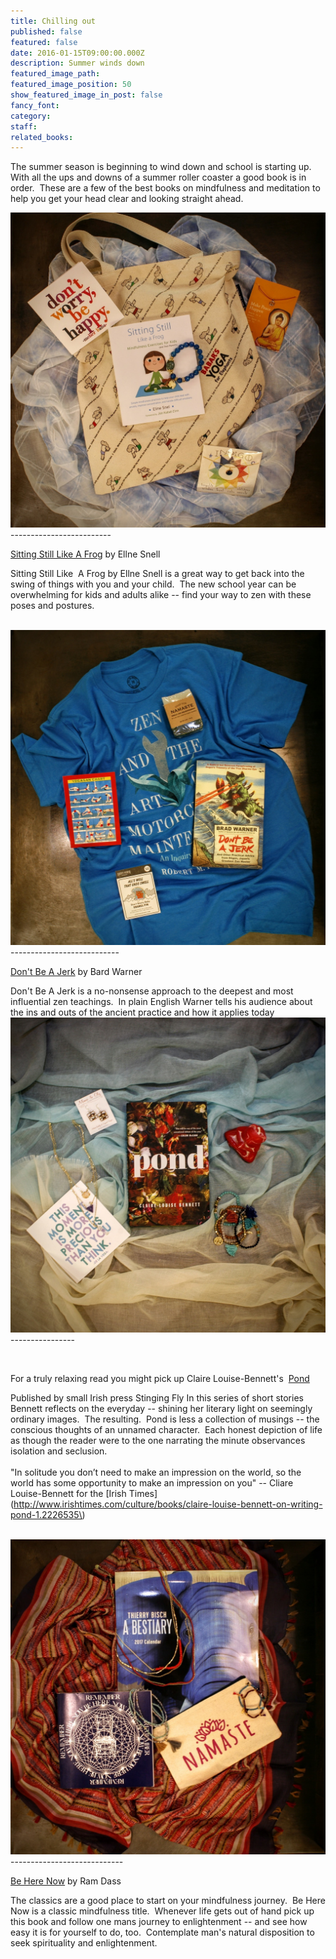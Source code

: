 ```yaml
---
title: Chilling out
published: false
featured: false
date: 2016-01-15T09:00:00.000Z
description: Summer winds down
featured_image_path:
featured_image_position: 50
show_featured_image_in_post: false
fancy_font:
category:
staff:
related_books:
---
```



The summer season is beginning to wind down and school is starting up.&nbsp; With all the ups and downs of a summer roller coaster a good book is in order.&nbsp; These are a few of the best books on mindfulness and meditation to help you get your head clear and looking straight ahead.

![](/uploads/versions/1-30---x----1209-1209x---.jpg)-------------------------

[Sitting Still Like A Frog](http://www.brooklinebooksmith-shop.com/book/9781611800586) by Ellne Snell

Sitting Still Like&nbsp; A Frog by Ellne Snell is a great way to get back into the swing of things with you and your child.&nbsp; The new school year can be overwhelming for kids and adults alike -- find your way to zen with these poses and postures.
<br>&nbsp;

![](/uploads/versions/1-146---x----1410-1410x---.jpg)---------------------------

[Don't Be A Jerk](http://www.brooklinebooksmith-shop.com/book/9781608683888) by Bard Warner

Don't Be A Jerk is a no-nonsense approach to the deepest and most influential zen teachings.&nbsp; In plain English Warner tells his audience about the ins and outs of the ancient practice and how it applies today![](/uploads/versions/1-215---x----1286-1286x---.jpg)
<br>----------------

&nbsp;

For a truly relaxing read you might pick up Claire Louise-Bennett's&nbsp; [Pond](http://www.brooklinebooksmith-shop.com/book/9780399575891)

Published by small Irish press Stinging Fly In this series of short stories Bennett reflects on the everyday -- shining her literary light on seemingly ordinary images.&nbsp; The resulting.&nbsp; Pond is less a collection of musings -- the conscious thoughts of an unnamed character.&nbsp; Each honest depiction of life as though the reader were to the one narrating the minute observances isolation and seclusion.
<br>
<br>"In solitude you don’t need to make an impression on the world, so the world has some opportunity to make an impression on you" -- Cliare Louise-Bennett for the [Irish Times](http://www.irishtimes.com/culture/books/claire-louise-bennett-on-writing-pond-1.2226535\)
<br>&nbsp;

![](/uploads/versions/1-66---x----1149-1149x---.jpg)----------------------------

[Be Here Now](http://www.brooklinebooksmith-shop.com/book/9780517543054) by Ram Dass

The classics are a good place to start on your mindfulness journey.&nbsp; Be Here Now is a classic mindfulness title.&nbsp; Whenever life gets out of hand pick up this book and follow one mans journey to enlightenment -- and see how easy it is for yourself to do, too.&nbsp; Contemplate man's natural disposition to seek spirituality and enlightenment.